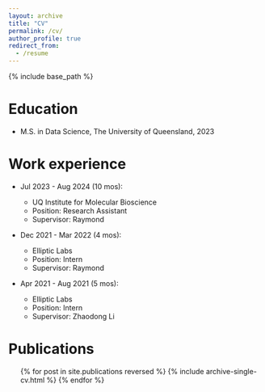 ```yaml
---
layout: archive
title: "CV"
permalink: /cv/
author_profile: true
redirect_from:
  - /resume
---
```


{% include base_path %}

Education
======
* M.S. in Data Science, The University of Queensland, 2023

Work experience
======
* Jul 2023 - Aug 2024 (10 mos): 
  * UQ Institute for Molecular Bioscience
  * Position: Research Assistant
  * Supervisor: Raymond

* Dec 2021 - Mar 2022 (4 mos): 
  * Elliptic Labs
  * Position: Intern
  * Supervisor: Raymond

* Apr 2021 - Aug 2021 (5 mos): 
  * Elliptic Labs
  * Position: Intern
  * Supervisor: Zhaodong Li
  
Publications
======
  <ul>{% for post in site.publications reversed %}
    {% include archive-single-cv.html %}
  {% endfor %}</ul>
  
